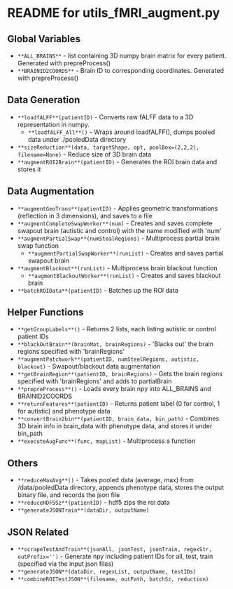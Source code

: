 # README for utils_fMRI_augment.py

## Global Variables
  * `**ALL_BRAINS**` - list containing 3D numpy brain matrix for every patient. Generated with prepreProcess()
  * `**BRAINID2COORDS**` - Brain ID to corresponding coordinates. Generated with prepreProcess()

## Data Generation
  * `**loadfALFF**(patientID)` - Converts raw fALFF data to a 3D representation in numpy.
    * `**loadfALFF_All**()` - Wraps around loadfALFF(), dumps pooled data under ./pooledData directory
  * `**sizeReduction**(data, targetShape, opt, poolBox=(2,2,2), filename=None)` - Reduce size of 3D brain data
  * `**augmentROI2Brain**(patientID)` - Generates the ROI brain data and stores it

## Data Augmentation
  * `**augmentGeoTrans**(patientID)` - Applies geometric transformations (reflection in 3 dimensions), and saves to a file
  * `**augmentCompleteSwapWorker**(num)` - Creates and saves complete swapout brain (autistic and control) with the name modified with 'num'
  * `**augmentPartialSwap**(numStealRegions)` - Multiprocess partial brain swap function
    * `**augmentPartialSwapWorker**(runList)` - Creates and saves partial swapout brain
  * `**augmentBlackout**(runList)` - Multiprocess brain blackout function
    * `**augmentBlackoutWorker**(runList)` - Creates and saves blackout brain
  * `**batchROIData**(patientID)` - Batches up the ROI data

## Helper Functions
  * `**getGroupLabels**()` - Returns 2 lists, each listing autistic or control patient IDs
  * `**blackOutBrain**(brainMat, brainRegions)` - 'Blacks out' the brain regions specified with 'brainRegions'
  * `**augmentPatchwork**(patientID, numStealRegions, autistic, blackout)` - Swapout/blackout data augmentation
  * `**getBrainRegion**(patientID, brainRegions)` - Gets the brain regions specified with 'brainRegions' and adds to partialBrain
  * `**prepreProcess**()` - Loads every brain npy into ALL_BRAINS and BRAINID2COORDS
  * `**returnFeatures**(patientID)` - Returns patient label (0 for control, 1 for autistic) and phenotype data
  * `**convertBrain2bin**(patientID, brain_data, bin_path)` - Combines 3D brain info in brain_data with phenotype data, and stores it under bin_path
  * `**executeAugFunc**(func, mapList)` - Multiprocess a function

## Others
  * `**reduceMaxAvg**()` - Takes pooled data (average, max) from /data/pooledData directory, appends phenotype data, stores the output binary file, and records the json file
  * `**reduceHDF5Sz**(patientID)` - hdf5 zips the roi data
  * `**generateJSONTrain**(dataDir, outputName)`

## JSON Related
  * `**scrapeTestAndTrain**(jsonAll, jsonTest, jsonTrain, regexStr, outPrefix='')` - Generate npy including patient IDs for all, test, train (specified via the input json files)
  * `**generateJSON**(dataDir, regexList, outputName, testIDs)`
  * `**combineROITestJSON**(filename, outPath, batchSz, reduction)`

